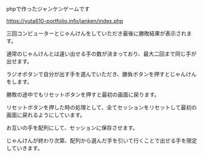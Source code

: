 phpで作ったジャンケンゲームです

https://yuta610-portfolio.info/janken/index.php

三回コンピューターとじゃんけんをしていただき最後に勝敗結果が表示されます。

通常のじゃんけんとは違い出せる手の数が決まっており、最大二回まで同じ手が出せます。

ラジオボタンで自分が出す手を選んでいただき、勝負ボタンを押すとじゃんけんをします。

勝敗の途中でもリセットボタンを押すと最初の画面に戻ります。

リセットボタンを押した時の処理として、全てセッションをリセットして最初の画面に戻れるようにしています。

お互いの手を配列にして、セッションに保存させます。

じゃんけんが終わり次第、配列から選んだ手を引いて行くことで出せる手を限定していきます。

